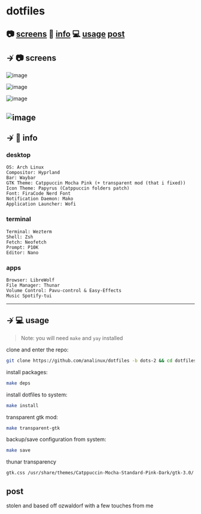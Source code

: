 # dotfiles

📷 [screens](#--screens)
📝 [info](#--info)
💻 [usage](#--usage) 
[post](#--post)
---

## ↛ 📷 screens

![image]()

![image]()

![image]()

![image]()
---

## ↛ 📝 info

### desktop

```
OS: Arch Linux
Compositor: Hyprland
Bar: Waybar
GTK Theme: Catppuccin Mocha Pink (+ transparent mod (that i fixed))
Icon Theme: Papyrus (Catppuccin folders patch)
Font: FiraCode Nerd Font
Notification Daemon: Mako
Application Launcher: Wofi
```

### terminal

```
Terminal: Wezterm
Shell: Zsh 
Fetch: Neofetch
Prompt: P10K
Editor: Nano 
```

### apps

```
Browser: LibreWolf
File Manager: Thunar
Volume Control: Pavu-control & Easy-Effects
Music Spotify-tui
```

---

## ↛ 💻 usage

> Note: you will need `make` and `yay` installed

clone and enter the repo:

```sh
git clone https://github.com/analinux/dotfiles -b dots-2 && cd dotfiles
```

install packages:
```sh
make deps
```

install dotfiles to system:

```sh
make install
```

transparent gtk mod:

```sh 
make transparent-gtk
```

backup/save configuration from system:

```sh
make save
```

thunar transparency
```mv 
gtk.css /usr/share/themes/Catppuccin-Mocha-Standard-Pink-Dark/gtk-3.0/
```

## post

stolen and based off ozwaldorf with a few touches from me
